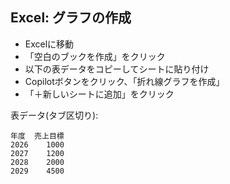 
## Excel: グラフの作成

- Excelに移動
- 「空白のブックを作成」をクリック
- 以下の表データをコピーしてシートに貼り付け
- Copilotボタンをクリック、「折れ線グラフを作成」
- 「＋新しいシートに追加」をクリック

表データ(タブ区切り):
```
年度	売上目標
2026	1000
2027	1200
2028	2000
2029	4500
```

<!--
表データ:
<table>
  <tr>
    <th>年度</th>
    <th>売上目標</th>
  </tr>  
  <tr>
    <td>2026</td>
    <td>1000</td>
  </tr>  
  <tr>
    <td>2027</td>
    <td>1200</td>
  </tr>  
  <tr>
    <td>2028</td>
    <td>2000</td>
  </tr>  
  <tr>
    <td>2029</td>
    <td>4500</td>
  </tr>  
</table>

-->
